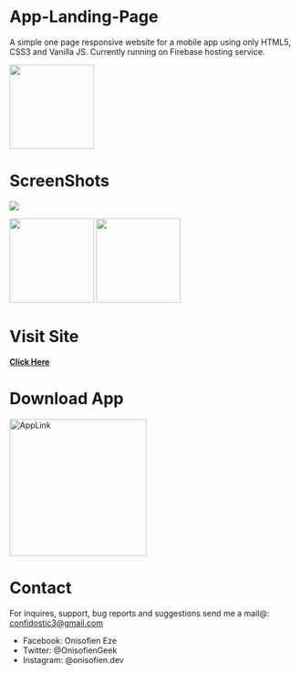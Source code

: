 # App-Landing-Page
 A simple one page responsive website for a mobile app using only HTML5, CSS3 and Vanilla JS. Currently running on Firebase hosting service. 

<img src="https://github.com/Dev-Geek/App-Landing-Page/blob/master/images/icon_web.png" width="148">

# ScreenShots
<!--![alt text](https://github.com/Dev-Geek/Qubbe-QandA/blob/master/screenshots/1.png "1") -->
<img src="https://github.com/Dev-Geek/App-Landing-Page/blob/master/images/Web.PNG">

<p float="left">
<img src="https://github.com/Dev-Geek/App-Landing-Page/blob/master/images/Mob1.PNG" width="148">
<img src="https://github.com/Dev-Geek/App-Landing-Page/blob/master/images/Mob2.PNG" width="148">
</p>

# Visit Site
<a href="https://media-4e717.web.app/" target="_blank"><b>Click Here</b></a>

# Download App
<a href="https://play.google.com/store/apps/details?id=live.hoova.android" target="_blank">
<img border="0" alt="AppLink" src="https://github.com/Dev-Geek/Qubbe-QandA/blob/master/screenshots/play_btn.png" width="240" target="_blank">
</a>

# Contact
For inquires, support, bug reports and suggestions send me a mail@: confidostic3@gmail.com

* Facebook: Onisofien Eze
* Twitter: @OnisofienGeek
* Instagram: @onisofien.dev
